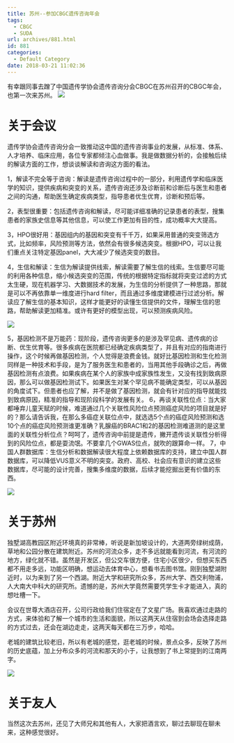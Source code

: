 ```yaml
---
title: 苏州--参加CBGC遗传咨询年会
tags:
  - CBGC
  - SUDA
url: archives/881.html
id: 881
categories:
  - Default Category
date: 2018-03-21 11:02:36
---
```


有幸跟同事去蹭了中国遗传学协会遗传咨询分会CBGC在苏州召开的CBGC年会，也第一次来苏州。
![](/wp/f4w/2020/2018-03-19-CBGC-Annual.png)

# 关于会议

遗传学协会遗传咨询分会一致推动这中国的遗传咨询事业的发展，从标准、体系、人才培养、临床应用，各位专家都倾注心血做事。我是做数据分析的，会接触后续的解读方面的工作，想谈谈解读和咨询这方面的看法。

1，解读不完全等于咨询：解读是遗传咨询过程中的一部分，利用遗传学和临床医学的知识，提供疾病和突变的关系，遗传咨询还涉及诊断前和诊断后与医生和患者之间的沟通，帮助医生确定疾病类型，指导患者优生优育，诊断和预后等。

2，表型很重要：包括遗传咨询和解读，尽可能详细准确的记录患者的表型，搜集患者的家族史信息等其他信息，可以使工作更加有目的性，成功概率大大提高。

3，HPO很好用：基因组内的基因和突变有千千万，如果采用普通的突变筛选方式，比如频率，风险预测等方法，依然会有很多候选突变。根据HPO，可以让我们重点关注特定基因panel，大大减少了候选突变的数目。

4，生信和解读：生信为解读提供线索，解读需要了解生信的线索。生信要尽可能的利用各种信息，缩小候选突变的范围，传统的根据特定指标就将突变过滤的方式太生硬，现在机器学习、大数据技术的发展，为生信的分析提供了一种思路，那就是可以不再依靠单一维度进行hard filter，而且通过多维度建模进行过滤分析。解读应了解生信的基本知识，这样才能更好的读懂生信提供的文件，理解生信的思路，帮助解读更加精准。或许有更好的模型出现，可以预测疾病风险。

![](/wp/f4w/2020/2018-03-19-Cold-spring-harbor.jpg) 

5，基因检测不是万能药：现阶段，遗传咨询更多的是涉及罕见病、遗传病的诊断、优生优育等。很多疾病在医院都已经确定疾病类型了，并且有对应的指南进行操作，这个时候再做基因检测，个人觉得是浪费金钱。就好比基因检测和生化检测同样是一种技术和手段，是为了服务医生和患者的，当用其他手段确诊之后，再做基因检测有点浪费。如果疾病在某个人的家族中成家族性发生，又没有找到致病原因，那么可以做基因检测试下。如果医生对某个罕见病不能确定类型，可以从基因的角度试下。但患者也应了解，并不是做了基因检测，就会有针对应的指导就能找到致病原因，精准的指导和现阶段科学的发展有关。
6，再谈关联性位点：当大家都唾弃儿童天赋的时候，难道通过几个关联性风险位点预测癌症风险的项目就是好的？那么请告诉我，在那么多癌症关联位点中，就选选5个点的癌症风险预测和选10个点的癌症风险预测谁更准确？乳腺癌的BRAC1和2的基因检测难道测的是这里面的关联性分析位点？呵呵了，遗传咨询中前提是遗传，撇开遗传谈关联性分析得到的风险位点，都是耍流氓。不要拿几个GWAS位点，就吹的跟算命一样。
7，中国人群数据库：生信分析和数据解读很大程度上依赖数据库的支持，建立中国人群数据库，可以降低VUS意义不明的突变。政府、高校、社会应有意识的建立这些数据库，尽可能的设计完善，搜集多维度的数据，后续才能挖掘出更有价值的东西。

<!--more-->

![](/wp/f4w/2020/2018-03-19-Suzhou-old-street.jpg)

# 关于苏州

独墅湖高教园区附近环境真的非常棒，听说是新加坡设计的，大道两旁绿树成荫，草地和公园分散在建筑附近。苏州的河流众多，走不多远就能看到河流，有河流的地方，绿化就不错。虽然是开发区，但公交车很方便，住宅小区很少，但想买东西都不用走多远，功能区明确，想运动去体育中心，想看书去图书馆。刚到独墅湖附近时，以为来到了另一个西湖。附近大学和研究所众多，苏州大学、西交利物浦，人大南大中科大的研究所。遗憾的是，苏州大学竟然需要凭学生卡才能进入，真的想吐槽一下。

会议在世尊大酒店召开，公司行政给我们住宿定在了文星广场。我喜欢通过走路的方式，来体验和了解一个城市的生活和面貌，所以这两天从住宿到会场会选择走路的方式过去，还会在湖边走走，这两天每天都在三万步，哈哈。

老城的建筑比较老旧，所以有老城的感觉，逛老城的时候，景点众多，反映了苏州的历史底蕴，加上分布众多的河流和那天的小于，让我想到了书上常提到的江南两字。

![](/wp/f4w/2020/2018-03-19-SZU-main.jpg)

# 关于友人

当然这次去苏州，还见了大师兄和其他有人，大家把酒言欢，聊过去聊现在聊未来，这种感觉很好。
